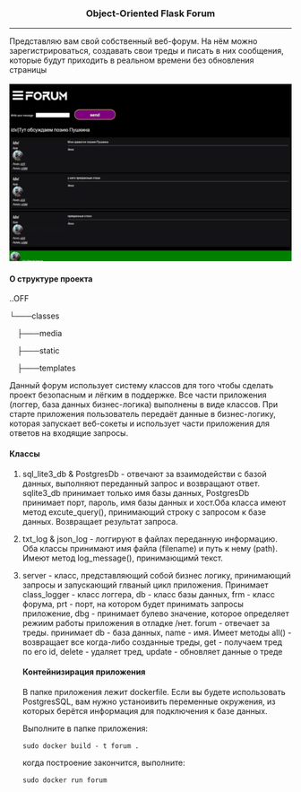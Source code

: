 <H3 align="center">Object-Oriented Flask Forum </H3>
<hr>
Представляю вам свой собственный веб-форум. На нём можно зарегистрироваться, создавать свои треды и писать в них сообщения, которые будут приходить в реальном времени без обновления страницы
<br>
<br>
<img src="screenshot.jpg">
<H4>О структуре проекта</H4>
..OFF<p>
└───classes<p>
&emsp;├───media<p>
&emsp;├───static<p>
&emsp;├───templates<p>
Данный форум использует систему классов для того чтобы сделать проект безопасным и лёгким в поддержке. Все части приложения (логгер, база данных бизнес-логика) выполнены в виде классов. При старте приложения пользователь передаёт данные в бизнес-логику, которая запускает веб-сокеты и использует части приложения для ответов на входящие запросы. 

<H4>Классы</H4>

<ol>
 <li>sql_lite3_db & PostgresDb - отвечают за взаимодействи с базой данных, выполняют переданный запрос и возвращают ответ. sqlite3_db принимает только имя базы данных, PostgresDb принимает порт, пароль, имя базы данных и хост.Оба класса имеют метод excute_query(), принимающий строку с запросом к базе данных. Возвращает результат  запроса. </li>
 <li>
 
 txt_log & json_log - логгируют  в файлах переданную информацию. Оба классы принимают имя файла (filename)  и путь к нему (path). Имеют метод  log_message(), принимающимй текст.

 </li>

 <li>
server - класс, представляющий собой бизнес логику, 
принимающий запросы  и запускающий глваный цикл приложения. 
Принимает class_logger - класс логгера, 
db - класс базы данных, frm - класс форума, 
prt - порт, на котором будет принимать запросы приложение, 
dbg - принимает булево значение, которое определяет режиим
работы приложения в отладке /нет. 
forum - отвечает за треды. принимает db - база данных,
name - имя. Имеет методы all() - возвращает все когда-либо 
созданные треды, get - получаем тред по его id,
delete - удаляет тред, update - обновляет данные о треде
 </li>


 <H4>Контейнизирация приложения </H4>
 В папке приложения лежит dockerfile. Если вы будете использовать
 PostgresSQL, вам нужно устаноивить переменные окружения,
 из которых берётся информация для подключения к базе данных.
 <p>
 Выполните в папке приложения: 

 ```
 sudo docker build - t forum .
 ```
 когда построение закончится, выполните:
 ```
 sudo docker run forum
 ```

</ol>